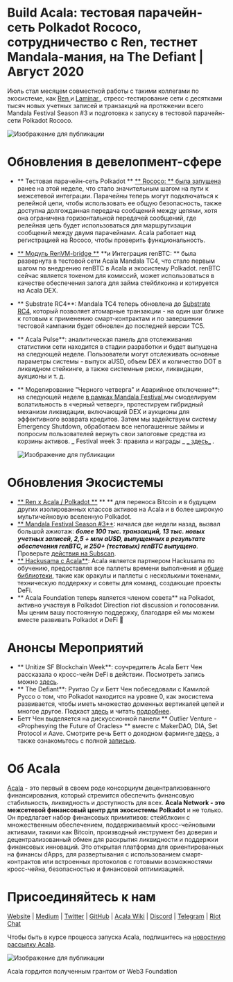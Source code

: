 # Build Acala: тестовая парачейн-сеть Polkadot Rococo, сотрудничество с Ren, тестнет Mandala-мания, на The Defiant | Август 2020

Июль стал месяцем совместной работы с такими коллегами по экосистеме, как [ Ren ](https://renproject.io/) и [ Laminar ](http://laminar.one/), стресс-тестирование сети с десятками тысяч новых учетных записей и транзакций на протяжении всего Mandala Festival Season #3 и подготовка к запуску в тестовой парачейн-сети Polkadot Rococo.

![Изображение для публикации](https://miro.medium.com/max/8000/1*6wJEyP0ojcA8zM3SZAPzqQ.jpeg)

# **Обновления в девелопмент-сфере**

- ** Тестовая парачейн-сеть Polkadot ** [ ** Rococo: ** была запущена ](https://polkadot.network/introducing-rococo-polkadots-parachain-testnet/) ранее на этой неделе, что стало значительным шагом на пути к межсетевой интеграции. Парачейны теперь могут подключаться к релейной цепи, чтобы использовать ее общую безопасность, также доступна долгожданная передача сообщений между цепями, хотя она ограничена горизонтальной передачей сообщений, где релейная цепь будет использоваться для маршрутизации сообщений между двумя парачейнами. Acala работает над регистрацией на Rococo, чтобы проверить функциональность.
- [** Модуль RenVM-bridge **](https://github.com/AcalaNetwork/Acala/tree/master/ecosystem-modules) **и Интеграция renBTC: ** была развернута в тестовой сети Acala Mandala TC4, что стало первым шагом по внедрению renBTC в Acala и экосистему Polkadot. renBTC сейчас является токеном для комиссий, может использоваться в качестве обеспечения залога для займа стейблкоина и котируется на Acala DEX.
- ** Substrate RC4**: Mandala TC4 теперь обновлена до [ Substrate RC4](https://github.com/paritytech/substrate/releases/tag/v2.0.0-rc4), который позволяет атомарные транзакции - на один шаг ближе к готовым к применению смарт-контрактам и по завершении тестовой кампании будет обновлен до последней версии TC5.
- ** Acala Pulse**: аналитическая панель для отслеживания статистики сети находится в стадии разработки и будет выпущена на следующей неделе. Пользователи могут отслеживать основные параметры системы - выпуск aUSD, объем DEX и количество DOT в ликвидном стейкинге, а также системные риски, ликвидации, аукционы и т. д.
- ** Моделирование "Черного четверга" и Аварийное отключение**: на следующей неделе [ в рамках Mandala Festival ](https://github.com/AcalaNetwork/Acala/wiki/W.-Contribution-&-Rewards#week-3-black-thursday-simulation) мы смоделируем волатильность в «черный четверг», протестируем гибридный механизм ликвидации, включающий DEX и аукционы для эффективного возврата кредитов. Затем мы задействуем систему Emergency Shutdown, обработаем все непогашенные займы и попросим пользователей вернуть свои залоговые средства из корзины активов. _ Festival week 3: правила и награды _ [_ здесь_](https://github.com/AcalaNetwork/Acala/wiki/W.-Contribution-&-Rewards#week-3-black-thursday-simulation) _._

  ![Изображение для публикации](https://miro.medium.com/max/2880/1*XQbgIIFPlzwrK8L1eXdKew.jpeg)

# **Обновления Экосистемы**

- [** Ren x Acala / Polkadot **](https://medium.com/acalanetwork/bringing-btc-to-polkadot-acala-x-ren-e7959855d5aa?source=collection_home---4------2-----------------------) ** ** для переноса Bitcoin и в будущем других изолированных классов активов на Acala и в более широкую мультичейновую вселенную Polkadot.
- [** Mandala Festival Season #3**](https://medium.com/acalanetwork/acala-mandala-festival-season-3-d0a6f155c154?source=collection_home---4------1-----------------------): начался две недели назад, вызвал большой ажиотаж: **_более 100 тыс. транзакций, 13 тыс. новых учетных записей, 2,5 + млн aUSD, выпущенных в результате обеспечения renBTC, и 250+ (тестовых) renBTC выпущено_**. Проверьте [действия на Subscan](https://acala-testnet.subscan.io/).
- [** Hackusama с Acala**](https://medium.com/acalanetwork/hackusama-ea1ddf3e945a): Acala является партнером Hackusama по обучению, предоставляя все паллеты времени выполнения и [ общие библиотеки](https://github.com/open-web3-stack/open-runtime-module-library), такие как оракулы и паллеты с несколькими токенами, техническую поддержку и советы для команд, создающие проекты DeFi.
- ** Acala Foundation теперь является членом совета** на Polkadot, активно участвуя в Polkadot Direction riot discussion и голосовании. Мы ценим вашу постоянную поддержку, благодаря ей мы можем вместе развивать Polkadot и DeFi 🚀

# **Анонсы Мероприятий**

- ** Unitize SF Blockchain Week**: соучредитель Acala Бетт Чен рассказала о кросс-чейн DeFi в действии. Посмотреть запись можно [здесь](https://next.brella.io/events/unitize2020/schedule/156155).
- ** The Defiant**: Руитао Су и Бетт Чен побеседовали с Камилой Руссо о том, что Polkadot находится на уровне 0, как экосистема развивается, чтобы иметь множество доменных вертикалей цепей и многое другое. Подкаст [ здесь](https://anchor.fm/camila-russo/episodes/Developers-Will-Wake-Up-to-the-Fact-That-Theres-a-Toolkit-to-Build-Full-Fledged-Customized-Chains-Acalas-Bette-Chen-eh7sp0/a-a2pmg6h) и читать [ подробнее](https://twitter.com/DefiantNews/status/1287758518913765377?s=20).
- Бетт Чен выделяется на дискуссионной панели ** Outlier Venture - «Prophesying the Future of Oracles» ** вместе с MakerDAO, DIA, Set Protocol и Aave. Смотрите речь Бетт о доходном фарминге[ здесь](https://twitter.com/OVioHQ/status/1290644606892343297?s=20), а также ознакомьтесь с полной [ записью](https://www.crowdcast.io/e/prophesying-oracles).

# Об Acala

[ Acala](http://acala.network/) - это первый в своем роде консорциум децентрализованного финансирования, который стремится обеспечить финансовую стабильность, ликвидность и доступность для всех. **Acala Network - это межсетевой финансовый центр для экосистемы Polkadot** и не только. Он предлагает набор финансовых примитивов: стейблкоин с множественным обеспечением, поддерживаемый кросс-чейновыми активами, такими как Bitcoin, производный инструмент без доверия и децентрализованный обмен для раскрытия ликвидности и поддержки финансовых инноваций. Это открытая платформа для ориентированных на финансы dApps, для развертывания с использованием смарт-контрактов или встроенных протоколов с готовыми возможностями кросс-чейна, безопасностью и финансовой оптимизацией.

# Присоединяйтесь к нам

[Website](https://acala.network/) | [Medium](https://medium.com/acalanetwork) | [Twitter](https://twitter.com/AcalaNetwork) | [GitHub](https://github.com/AcalaNetwork/Acala) | [Acala Wiki](https://github.com/AcalaNetwork/Acala/wiki) | [Discord](https://discord.gg/vdbFVCH) | [Telegram](https://t.me/acalaofficial) | [Riot Chat](https://riot.im/app/#/room/#acala:matrix.org)

Чтобы быть в курсе процесса запуска Acala, подпишитесь на [новостную рассылку Acala](https://share.hsforms.com/1X9RxkXk-R62I0VNbATaDXw4h8qc).

![Изображение для публикации](https://miro.medium.com/max/1500/0*1KozUmtgLB7qV79q.jpeg)

Acala гордится полученным грантом от Web3 Foundation
